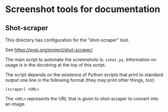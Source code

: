 # Screenshot tools for documentation

## Shot-scraper

This directory has configuration for the "shot-scraper" tool.

See https://pypi.org/project/shot-scraper/

The main script to automate the screenshots is: `sshot.py`.
Information on usage is in the docstring at the top of this script.

The script depends on the existence of Python scripts that print to standard output
one line in the following format (they may print other things, too):

    [scraper] <URL>

The `<URL>` represents the URL that is given to shot-scraper to convert into an image.
